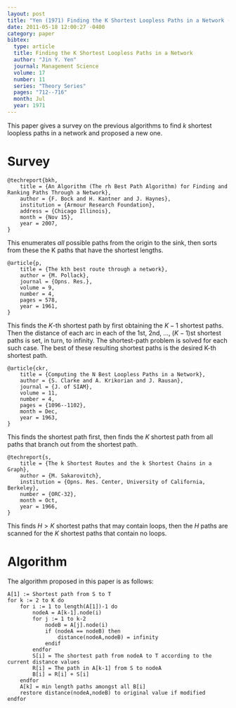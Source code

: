 ```yaml
---
layout: post
title: "Yen (1971) Finding the K Shortest Loopless Paths in a Network (Management Sci)"
date: 2011-05-18 12:00:27 -0400
category: paper
bibtex:
  type: article
  title: Finding the K Shortest Loopless Paths in a Network
  author: "Jin Y. Yen"
  journal: Management Science
  volume: 17
  number: 11
  series: "Theory Series"
  pages: "712--716"
  month: Jul
  year: 1971
---
```

This paper gives a survey on the previous algorithms to find $k$ shortest loopless paths in a network and proposed a new one.

# Survey

    @techreport{bkh,
        title = {An Algorithm (The rh Best Path Algorithm) for Finding and Ranking Paths Through a Network},
        author = {F. Bock and H. Kantner and J. Haynes},
        institution = {Armour Research Foundation},
        address = {Chicago Illinois},
        month = {Nov 15},
        year = 2007,
    }

This enumerates *all* possible paths from the origin to the sink, then sorts
from these the K paths that have the shortest lengths.

    @article{p,
        title = {The kth best route through a network},
        author = {M. Pollack},
        journal = {Opns. Res.},
        volume = 9,
        number = 4,
        pages = 578,
        year = 1961,
    }

This finds the $K$-th shortest path by first obtaining the $K-1$ shortest paths.
Then the distance of each arc in each of the 1st, 2nd, ..., $(K-1)$st shortest
paths is set, in turn, to infinity. The shortest-path problem is solved   for
each such case. The best of these resulting shortest paths is the desired K-th
shortest path.

    @article{ckr,
        title = {Computing the N Best Loopless Paths in a Network},
        author = {S. Clarke and A. Krikorian and J. Rausan},
        journal = {J. of SIAM},
        volume = 11,
        number = 4,
        pages = {1096--1102},
        month = Dec,
        year = 1963,
    }

This finds the shortest path first, then finds the $K$ shortest path from all
paths that branch out from the shortest path.

    @techreport{s,
        title = {The k Shortest Routes and the k Shortest Chains in a Graph},
        author = {M. Sakarovitch},
        institution = {Opns. Res. Center, University of California, Berkeley},
        number = {ORC-32},
        month = Oct,
        year = 1966,
    }

This finds $H>K$ shortest paths that may contain loops, then the $H$ paths are scanned for the $K$ shortest paths that contain no loops.

# Algorithm

The algorithm proposed in this paper is as follows:

```
A[1] := Shortest path from S to T
for k := 2 to K do
    for i := 1 to length(A[1])-1 do
        nodeA = A[k-1].node(i)
        for j := 1 to k-2
            nodeB = A[j].node(i)
            if (nodeA == nodeB) then
                distance(nodeA,nodeB) = infinity
            endif
        endfor
        S[i] = The shortest path from nodeA to T according to the current distance values
        R[i] = The path in A[k-1] from S to nodeA
        B[i] = R[i] + S[i]
    endfor
    A[k] = min length paths amongst all B[i]
    restore distance(nodeA,nodeB) to original value if modified
endfor
```
